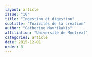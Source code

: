 ```yaml
---
layout: article
issue: "18"
title: "Ingestion et digestion"
subtitle: "Toxicités de la création"
author: "Catherine Mavrikakis"
affiliation: "Université de Montréal"
categories: article
date: 2015-12-01
order: 3
---
```

